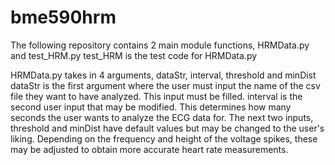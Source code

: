 # bme590hrm

The following repository contains 2 main module functions, HRMData.py and test_HRM.py
test_HRM is the test code for HRMData.py

HRMData.py takes in 4 arguments, dataStr, interval, threshold and minDist
dataStr is the first argument where the user must input the name of the csv file they want to have analyzed. This input must be filled.
interval is the second user input that may be modified. This determines how many seconds the user wants to analyze the ECG data for.
The next two inputs, threshold and minDist have default values but may be changed to the user's liking. Depending on the frequency and height of the voltage spikes, these may be adjusted to obtain more accurate heart rate measurements.
